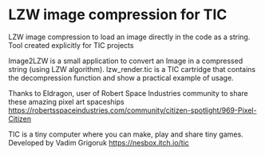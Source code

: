# LZW image compression for TIC
LZW image compression to load an image directly in the code as a string. Tool created explicitly for TIC projects

Image2LZW is a small application to convert an Image in a compressed string (using LZW algorithm).
lzw_render.tic is a TIC cartridge that contains the decompression function and show a practical example of usage.

Thanks to Eldragon, user of Robert Space Industries community to share these amazing pixel art spaceships
https://robertsspaceindustries.com/community/citizen-spotlight/969-Pixel-Citizen

TIC is a tiny computer where you can make, play and share tiny games. Developed by Vadim Grigoruk
https://nesbox.itch.io/tic
